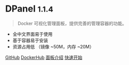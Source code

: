 # <b>DPanel</b> <small>1.1.4</small>

> Docker 可视化管理面板，提供完善的管理容器的功能。

- 全中文界面易于使用
- 基于容器易于安装
- 资源占用低 （镜像 ~50M，内存 ~20M）

[GitHub](https://github.com/donknap/dpanel)
[DockerHub](https://hub.docker.com/r/dpanel/dpanel/tags)
[面板介绍](README.md)
[快速开始](zh-cn/install/docker)
